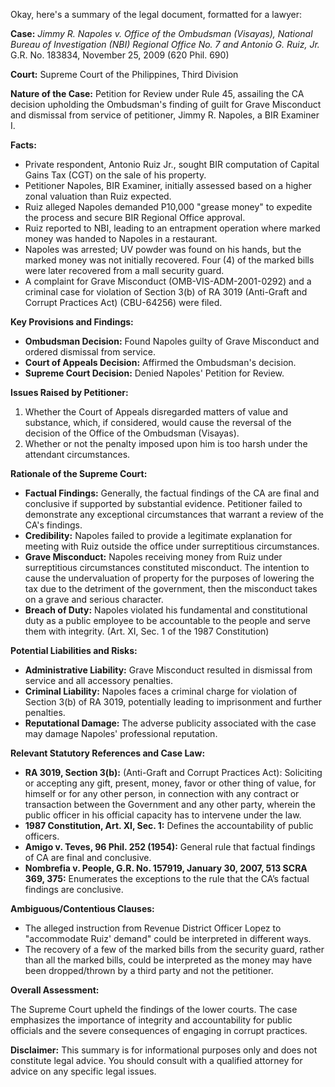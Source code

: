 Okay, here's a summary of the legal document, formatted for a lawyer:

**Case:** *Jimmy R. Napoles v. Office of the Ombudsman (Visayas), National Bureau of Investigation (NBI) Regional Office No. 7 and Antonio G. Ruiz, Jr.* G.R. No. 183834, November 25, 2009 (620 Phil. 690)

**Court:** Supreme Court of the Philippines, Third Division

**Nature of the Case:** Petition for Review under Rule 45, assailing the CA decision upholding the Ombudsman's finding of guilt for Grave Misconduct and dismissal from service of petitioner, Jimmy R. Napoles, a BIR Examiner I.

**Facts:**

*   Private respondent, Antonio Ruiz Jr., sought BIR computation of Capital Gains Tax (CGT) on the sale of his property.
*   Petitioner Napoles, BIR Examiner, initially assessed based on a higher zonal valuation than Ruiz expected.
*   Ruiz alleged Napoles demanded P10,000 "grease money" to expedite the process and secure BIR Regional Office approval.
*   Ruiz reported to NBI, leading to an entrapment operation where marked money was handed to Napoles in a restaurant.
*   Napoles was arrested; UV powder was found on his hands, but the marked money was not initially recovered. Four (4) of the marked bills were later recovered from a mall security guard.
*   A complaint for Grave Misconduct (OMB-VIS-ADM-2001-0292) and a criminal case for violation of Section 3(b) of RA 3019 (Anti-Graft and Corrupt Practices Act) (CBU-64256) were filed.

**Key Provisions and Findings:**

*   **Ombudsman Decision:** Found Napoles guilty of Grave Misconduct and ordered dismissal from service.
*   **Court of Appeals Decision:** Affirmed the Ombudsman's decision.
*   **Supreme Court Decision:** Denied Napoles' Petition for Review.

**Issues Raised by Petitioner:**

1.  Whether the Court of Appeals disregarded matters of value and substance, which, if considered, would cause the reversal of the decision of the Office of the Ombudsman (Visayas).
2.  Whether or not the penalty imposed upon him is too harsh under the attendant circumstances.

**Rationale of the Supreme Court:**

*   **Factual Findings:** Generally, the factual findings of the CA are final and conclusive if supported by substantial evidence. Petitioner failed to demonstrate any exceptional circumstances that warrant a review of the CA's findings.
*   **Credibility:** Napoles failed to provide a legitimate explanation for meeting with Ruiz outside the office under surreptitious circumstances.
*   **Grave Misconduct:** Napoles receiving money from Ruiz under surreptitious circumstances constituted misconduct. The intention to cause the undervaluation of property for the purposes of lowering the tax due to the detriment of the government, then the misconduct takes on a grave and serious character.
*   **Breach of Duty:** Napoles violated his fundamental and constitutional duty as a public employee to be accountable to the people and serve them with integrity. (Art. XI, Sec. 1 of the 1987 Constitution)

**Potential Liabilities and Risks:**

*   **Administrative Liability:** Grave Misconduct resulted in dismissal from service and all accessory penalties.
*   **Criminal Liability:** Napoles faces a criminal charge for violation of Section 3(b) of RA 3019, potentially leading to imprisonment and further penalties.
*   **Reputational Damage:** The adverse publicity associated with the case may damage Napoles' professional reputation.

**Relevant Statutory References and Case Law:**

*   **RA 3019, Section 3(b):** (Anti-Graft and Corrupt Practices Act): Soliciting or accepting any gift, present, money, favor or other thing of value, for himself or for any other person, in connection with any contract or transaction between the Government and any other party, wherein the public officer in his official capacity has to intervene under the law.
*   **1987 Constitution, Art. XI, Sec. 1:** Defines the accountability of public officers.
*   **Amigo v. Teves, 96 Phil. 252 (1954):** General rule that factual findings of CA are final and conclusive.
*   **Nombrefia v. People, G.R. No. 157919, January 30, 2007, 513 SCRA 369, 375:** Enumerates the exceptions to the rule that the CA’s factual findings are conclusive.

**Ambiguous/Contentious Clauses:**

*   The alleged instruction from Revenue District Officer Lopez to "accommodate Ruiz' demand" could be interpreted in different ways.
*   The recovery of a few of the marked bills from the security guard, rather than all the marked bills, could be interpreted as the money may have been dropped/thrown by a third party and not the petitioner.

**Overall Assessment:**

The Supreme Court upheld the findings of the lower courts. The case emphasizes the importance of integrity and accountability for public officials and the severe consequences of engaging in corrupt practices.

**Disclaimer:** This summary is for informational purposes only and does not constitute legal advice. You should consult with a qualified attorney for advice on any specific legal issues.
